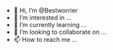 - 👋 Hi, I’m @Bestworrier
- 👀 I’m interested in ...
- 🌱 I’m currently learning ...
- 💞️ I’m looking to collaborate on ...
- 📫 How to reach me ...

<!---
Bestworrier/Bestworrier is a ✨ special ✨ repository because its `README.md` (this file) appears on your GitHub profile.
You can click the Preview link to take a look at your changes.
--->
